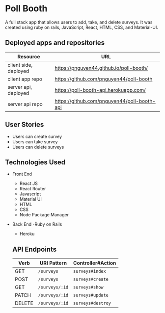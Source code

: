 # Poll Booth
A full stack app that allows users to add, take, and delete surveys. It was created using ruby on rails, JavaScript, React, HTML, CSS, and Material-UI.


## Deployed apps and repositories
| Resource   | URL            |
|------------|----------------|
| client side, deployed    | https://pnguyen44.github.io/poll-booth/            |
| client app repo   | https://github.com/pnguyen44/poll-booth           |
| server api, deployed | https://poll-booth-api.herokuapp.com/           |
| server api repo  | https://github.com/pnguyen44/poll-booth-api    |


## User Stories
- Users can create survey
- Users can take survey
- Users can delete surveys

## Technologies Used
- Front End
  - React JS
  - React Router
  - Javascript
  - Material UI
  - HTML
  - CSS
  - Node Package Manager

- Back End
  -Ruby on Rails
  - Heroku

  ## API Endpoints
  | Verb   | URI Pattern            | Controller#Action |
  |--------|------------------------|-------------------|
  | GET    | `/surveys`               | `surveys#index`     |
  | POST   | `/surveys`               | `surveys#create`    |
  | GET    | `/surveys/:id`           | `surveys#show`      |
  | PATCH  | `/surveys/:id`           | `surveys#update`    |
  | DELETE | `/surveys/:id`           | `surveys#destroy`   |
